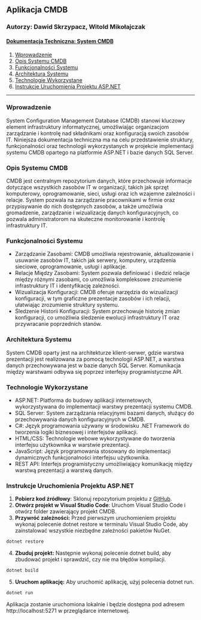 ## Aplikacja CMDB

### Autorzy: Dawid Skrzypacz, Witold Mikołajczak

#### [Dokumentacja Techniczna: System CMDB](#dokumentacja-techniczna-system-cmdb)

1. [Wprowadzenie](#wprowadzenie)
2. [Opis Systemu CMDB](#opis-systemu-cmdb)
3. [Funkcjonalności Systemu](#funkcjonalności-systemu)
4. [Architektura Systemu](#architektura-systemu)
5. [Technologie Wykorzystane](#technologie-wykorzystane)
6. [Instrukcje Uruchomienia Projektu ASP.NET](#instrukcje-uruchomienia-projektu-aspnet)

---

### Wprowadzenie

System Configuration Management Database (CMDB) stanowi kluczowy element infrastruktury informatycznej, umożliwiając organizacjom zarządzanie i kontrolę nad składnikami oraz konfiguracją swoich zasobów IT. Niniejsza dokumentacja techniczna ma na celu przedstawienie struktury, funkcjonalności oraz technologii wykorzystanych w projekcie implementacji systemu CMDB opartego na platformie ASP.NET i bazie danych SQL Server.

### Opis Systemu CMDB

CMDB jest centralnym repozytorium danych, które przechowuje informacje dotyczące wszystkich zasobów IT w organizacji, takich jak sprzęt komputerowy, oprogramowanie, sieci, usługi oraz ich wzajemne zależności i relacje. System pozwala na zarządzanie pracownikami w firmie oraz przypisywanie do nich dostępnych zasobów, a także umożliwia gromadzenie, zarządzanie i wizualizację danych konfiguracyjnych, co pozwala administratorom na skuteczne monitorowanie i kontrolę infrastruktury IT.

### Funkcjonalności Systemu

- Zarządzanie Zasobami: CMDB umożliwia rejestrowanie, aktualizowanie i usuwanie zasobów IT, takich jak serwery, komputery, urządzenia sieciowe, oprogramowanie, usługi i aplikacje.
- Relacje Między Zasobami: System pozwala definiować i śledzić relacje między różnymi zasobami, co umożliwia kompleksowe zrozumienie infrastruktury IT i identyfikację zależności.
- Wizualizacja Konfiguracji: CMDB oferuje narzędzia do wizualizacji konfiguracji, w tym graficzne prezentacje zasobów i ich relacji, ułatwiając zrozumienie struktury systemu.
- Śledzenie Historii Konfiguracji: System przechowuje historię zmian konfiguracji, co umożliwia śledzenie ewolucji infrastruktury IT oraz przywracanie poprzednich stanów.

### Architektura Systemu

System CMDB oparty jest na architekturze klient-serwer, gdzie warstwa prezentacji jest realizowana za pomocą technologii ASP.NET, a warstwa danych przechowywana jest w bazie danych SQL Server. Komunikacja między warstwami odbywa się poprzez interfejsy programistyczne API.

### Technologie Wykorzystane

- ASP.NET: Platforma do budowy aplikacji internetowych, wykorzystywana do implementacji warstwy prezentacji systemu CMDB.
- SQL Server: System zarządzania relacyjnymi bazami danych, służący do przechowywania danych konfiguracyjnych w CMDB.
- C#: Język programowania używany w środowisku .NET Framework do tworzenia logiki biznesowej i interfejsów aplikacji.
- HTML/CSS: Technologie webowe wykorzystywane do tworzenia interfejsu użytkownika w warstwie prezentacji.
- JavaScript: Język programowania stosowany do implementacji dynamicznych funkcjonalności interfejsu użytkownika.
- REST API: Interfejs programistyczny umożliwiający komunikację między warstwą prezentacji a warstwą danych.

### Instrukcje Uruchomienia Projektu ASP.NET

1. **Pobierz kod źródłowy**: Sklonuj repozytorium projektu z [GitHub](https://github.com/dawidskrzypacz/CMDB).
2. **Otwórz projekt w Visual Studio Code**: Uruchom Visual Studio Code i otwórz folder zawierający projekt CMDB.
3. **Przywróć zależności:** Przed pierwszym uruchomieniem projektu wykonaj polecenie dotnet restore w terminalu Visual Studio Code, aby zainstalować wszystkie niezbędne zależności pakietów NuGet.
```sh
dotnet restore
```
4. **Zbuduj projekt:** Następnie wykonaj polecenie dotnet build, aby zbudować projekt i sprawdzić, czy nie ma błędów kompilacji.
```sh
dotnet build
```
5. **Uruchom aplikację:** Aby uruchomić aplikację, użyj polecenia dotnet run.
```sh
dotnet run
```

Aplikacja zostanie uruchomiona lokalnie i będzie dostępna pod adresem http://localhost:5271 w przeglądarce internetowej.

